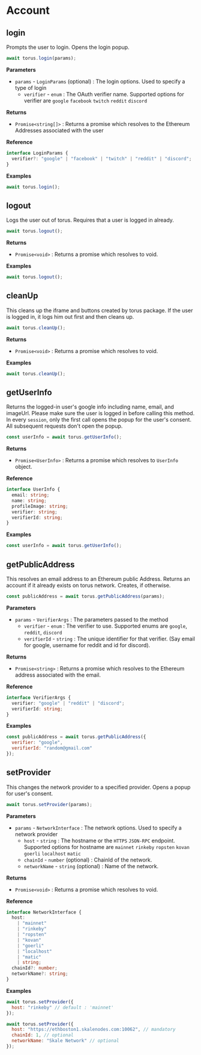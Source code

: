 # Account

## login

Prompts the user to login. Opens the login popup.

```javascript
await torus.login(params);
```

**Parameters**

* `params` - `LoginParams` \(optional\) : The login options. Used to specify a type of login
  * `verifier` - `enum` : The OAuth verifier name. Supported options for verifier are `google` `facebook` `twitch` `reddit` `discord`

**Returns**

* `Promise<string[]>` : Returns a promise which resolves to the Ethereum Addresses associated with the user

**Reference**

```typescript
interface LoginParams {
  verifier?: "google" | "facebook" | "twitch" | "reddit" | "discord";
}
```

**Examples**

```javascript
await torus.login();
```

## logout

Logs the user out of torus. Requires that a user is logged in already.

```javascript
await torus.logout();
```

**Returns**

* `Promise<void>` : Returns a promise which resolves to void.

**Examples**

```javascript
await torus.logout();
```

## cleanUp

This cleans up the iframe and buttons created by torus package. If the user is logged in, it logs him out first and then cleans up.

```javascript
await torus.cleanUp();
```

**Returns**

* `Promise<void>` : Returns a promise which resolves to void.

**Examples**

```javascript
await torus.cleanUp();
```

## getUserInfo

Returns the logged-in user's google info including name, email, and imageUrl. Please make sure the user is logged in before calling this method. In every `session`, only the first call opens the popup for the user's consent. All subsequent requests don't open the popup.

```javascript
const userInfo = await torus.getUserInfo();
```

**Returns**

* `Promise<UserInfo>` : Returns a promise which resolves to `UserInfo` object.

**Reference**

```typescript
interface UserInfo {
  email: string;
  name: string;
  profileImage: string;
  verifier: string;
  verifierId: string;
}
```

**Examples**

```javascript
const userInfo = await torus.getUserInfo();
```

## getPublicAddress

This resolves an email address to an Ethereum public Address. Returns an account if it already exists on torus network. Creates, if otherwise.

```javascript
const publicAddress = await torus.getPublicAddress(params);
```

**Parameters**

* `params` - `VerifierArgs` : The parameters passed to the method
  * `verifier` - `enum` : The verifier to use. Supported enums are `google`, `reddit`, `discord`
  * `verifierId` - `string` : The unique identifier for that verifier. \(Say email for google, username for reddit and id for discord\).

**Returns**

* `Promise<string>` : Returns a promise which resolves to the Ethereum address associated with the email.

**Reference**

```typescript
interface VerifierArgs {
  verifier: "google" | "reddit" | "discord";
  verifierId: string;
}
```

**Examples**

```javascript
const publicAddress = await torus.getPublicAddress({
  verifier: "google",
  verifierId: "random@gmail.com"
});
```

## setProvider

This changes the network provider to a specified provider. Opens a popup for user's consent.

```javascript
await torus.setProvider(params);
```

**Parameters**

* `params` - `NetworkInterface` : The network options. Used to specify a network provider
  * `host` - `string` : The hostname or the `HTTPS` `JSON-RPC` endpoint. Supported options for hostname are `mainnet` `rinkeby` `ropsten` `kovan` `goerli` `localhost` `matic`
  * `chainId` - `number` \(optional\) : ChainId of the network.
  * `networkName` - `string` \(optional\) : Name of the network.

**Returns**

* `Promise<void>` : Returns a promise which resolves to void.

**Reference**

```typescript
interface NetworkInterface {
  host:
    | "mainnet"
    | "rinkeby"
    | "ropsten"
    | "kovan"
    | "goerli"
    | "localhost"
    | "matic"
    | string;
  chainId?: number;
  networkName?: string;
}
```

**Examples**

```javascript
await torus.setProvider({
  host: "rinkeby" // default : 'mainnet'
});
```

```javascript
await torus.setProvider({
  host: "https://ethboston1.skalenodes.com:10062", // mandatory
  chainId: 1, // optional
  networkName: "Skale Network" // optional
});
```

